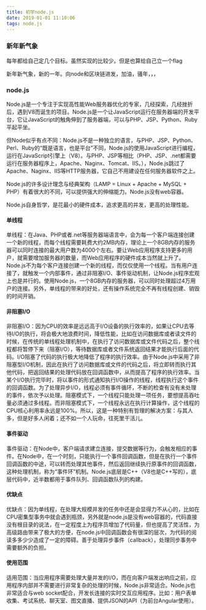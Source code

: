 ```yaml
---
title: 初学node.js
date: 2019-01-01 11:10:06
tags: node.js
---
```

### 新年新气象

每年都给自己定几个目标。虽然实现的比较少。但是也算给自己立一个flag

新年新气象，新的一年。向node和区块链进发，加油，骚年，，，

### node.js 
Node.js是一个专注于实现高性能Web服务器优化的专家，几经探索，几经挫折后，遇到V8而诞生的项目。Node.js是一个让JavaScript运行在服务器端的开发平台，它让JavaScript的触角伸到了服务器端，可以与PHP、JSP、Python、Ruby平起平坐。

但Node似乎有点不同：Node.js不是一种独立的语言，与PHP、JSP、Python、Perl、Ruby的“既是语言，也是平台”不同，Node.js的使用JavaScript进行编程，运行在JavaScript引擎上（V8）。与PHP、JSP等相比（PHP、JSP、.net都需要运行在服务器程序上，Apache、Naginx、Tomcat、IIS。），Node.js跳过了Apache、Naginx、IIS等HTTP服务器，它自己不用建设在任何服务器软件之上。

<!-- more -->

Node.js的许多设计理念与经典架构（LAMP = Linux + Apache + MySQL + PHP）有着很大的不同，可以提供强大的伸缩能力。Node.js没有web容器。

Node.js自身哲学，是花最小的硬件成本，追求更高的并发，更高的处理性能。

#### 单线程

单线程：在Java、PHP或者.net等服务器端语言中，会为每一个客户端连接创建一个新的线程，而每个线程需要耗费大约2MB内存，理论上一个8GB内存的服务器可以同时连接的最大用户数为4000个左右。要让Web应用程序支持更多的用户，就需要增加服务器的数量，而Web应用程序的硬件成本当然就上升了。Node.js不为每个客户连接创建一个新的线程，而仅仅使用一个线程。当有用户连接了，就触发一个内部事件，通过非阻塞I/O、事件驱动机制，让Node.js程序宏观上也是并行的。使用Node.js，一个8GB内存的服务器，可以同时处理超过4万用户的连接。另外，单线程的带来的好处，还有操作系统完全不再有线程创建、销毁的时间开销。

#### 非阻塞I/O
非阻塞I/O：因为CPU的效率是远远高于I/O设备的执行效率的，如果让CPU去等待I/O的执行，将会极大地浪费时间，降低性能，比如在访问数据库或者读文件的时候，在传统的单线程处理机制中，在执行了访问数据库或文件代码之后，整个线程都将暂停下来（阻塞I/O），等待数据库或者文件系统返回结果才能执行后面的代码。I/O阻塞了代码的执行极大地降低了程序的执行效率。由于Node.js中采用了非阻塞型I/O机制，因此在执行了访问数据库或文件的代码之后，将立即转而执行其他代码，把返回结果的处理代码放在回调函数中，从而提高了程序的执行效率。当某个I/O执行完毕时，将以事件的形式通知执行I/O操作的线程，线程执行这个事件的回调函数。为了处理异步I/O，线程必须有事件循环，不断的检查有没有未处理的事件，依次予以处理。阻塞模式下，一个线程只能处理一项任务，要想提高吞吐量必须通过多线程。而非阻塞模式下，一个线程永远在执行计算操作，这个线程的CPU核心利用率永远是100%。所以，这是一种特别有哲理的解决方案：与其人多，但是好多人闲着；还不如一个人玩命，往死里干活儿。

#### 事件驱动
事件驱动：在Node中，客户端请求建立连接，提交数据等行为，会触发相应的事件。在Node中，在一个时刻，只能执行一个事件回调函数，但是在执行一个事件回调函数的中途，可以转而处理其他事件，然后返回继续执行原事件的回调函数，这种处理机制，称为“事件环”机制。Node.js底层是C++（V8也是C++写的），底层代码中，近半数都用于事件队列、回调函数队列的构建。

#### 优缺点
优缺点：因为单线程，在处理大规模并发的任务中还是会显得力不从心的，比如在CPU密集型事务中就会遇到瓶颈，另外就是node.js是没有web容器的，代码直接没有根目录的说法，在一定程度上为程序员增加了代码量，但也提高了灵活性，为高级路由带来了极大的方便，在node.js中回调函数会有很深的层次，为代码的阅读多多少少造成了一定的障碍。善于处理异步事件（callback），处理同步事务中需要额外的负担。

#### 使用范围
适用范围：当应用程序需要处理大量并发的I/O，而在向客户端发出响应之前，应用程序内部并不需要进行非常复杂的处理的时候，Node.js非常适合。Node.js也非常适合与web socket配合，开发长连接的实时交互应用程序。比如：用户表单收集、考试系统、聊天室、图文直播、提供JSON的API（为前台Angular使用）。
